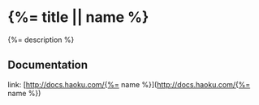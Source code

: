 # {%= title || name %}

{%= description %}

## Documentation
link: [http://docs.haoku.com/{%= name %}](http://docs.haoku.com/{%= name %})
